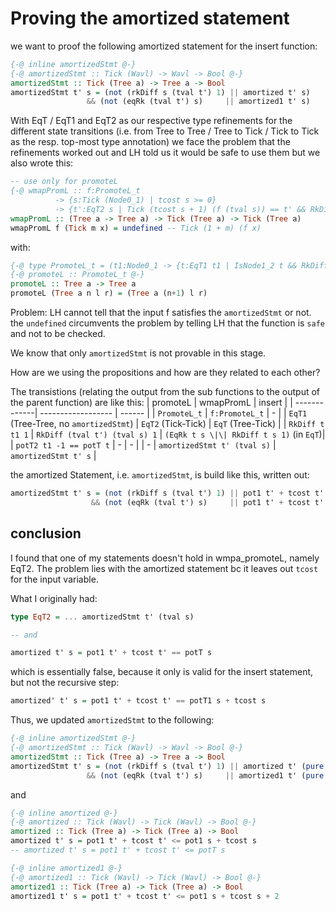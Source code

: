 # Proving the amortized statement

we want to proof the following amortized statement for the insert function: 
```haskell
{-@ inline amortizedStmt @-}
{-@ amortizedStmt :: Tick (Wavl) -> Wavl -> Bool @-}
amortizedStmt :: Tick (Tree a) -> Tree a -> Bool
amortizedStmt t' s = (not (rkDiff s (tval t') 1) || amortized t' s)
                 && (not (eqRk (tval t') s)     || amortized1 t' s)
```

With EqT / EqT1 and EqT2 as our respective type refinements for the different state transitions (i.e. from Tree to Tree / Tree to Tick / Tick to Tick as the resp. top-most type annotation) we face the problem that the refinements worked out and LH told us it would be safe to use them but we also wrote this: 
```haskell
-- use only for promoteL
{-@ wmapPromL :: f:PromoteL_t
          -> {s:Tick (Node0_1) | tcost s >= 0} 
          -> {t':EqT2 s | Tick (tcost s + 1) (f (tval s)) == t' && RkDiff (tval t') (tval s) 1} @-}
wmapPromL :: (Tree a -> Tree a) -> Tick (Tree a) -> Tick (Tree a)
wmapPromL f (Tick m x) = undefined -- Tick (1 + m) (f x) 
```

with: 

```haskell
{-@ type PromoteL_t = (t1:Node0_1 -> {t:EqT1 t1 | IsNode1_2 t && RkDiff t t1 1 && potT2 t1 -1 == potT t} ) @-}
{-@ promoteL :: PromoteL_t @-}
promoteL :: Tree a -> Tree a
promoteL (Tree a n l r) = (Tree a (n+1) l r)
```

Problem: LH cannot tell that the input f satisfies the `amortizedStmt` or not. the `undefined` circumvents the problem by telling LH that the function is `safe` and not to be checked. 

We know that only `amortizedStmt` is not provable in this stage. 

How are we using the propositions and how are they related to each other? 

The transistions (relating the output from the sub functions to the output of the parent function) are like this: 
| promoteL     | wmapPromL          | insert |
| -------------| ------------------ | ------ |
| `PromoteL_t` | `f:PromoteL_t`     |   -    |
| `EqT1` (Tree-Tree, no `amortizedStmt`) | `EqT2` (Tick-Tick) | `EqT` (Tree-Tick) |
| `RkDiff t t1 1` | `RkDiff (tval t') (tval s) 1` | `(EqRk t s \|\| RkDiff t s 1)` (in `EqT`)|
| `potT2 t1 -1 == potT t` | - | - |
| - | `amortizedStmt t' (tval s)` | `amortizedStmt t' s` |

the amortized Statement, i.e. `amortizedStmt`, is build like this, written out: 
```haskell
amortizedStmt t' s = (not (rkDiff s (tval t') 1) || pot1 t' + tcost t' == potT s)
                  && (not (eqRk (tval t') s)     || pot1 t' + tcost t' <= potT s + 2)

```

## conclusion
I found that one of my statements doesn't hold in wmpa_promoteL, namely EqT2. The problem lies with the amortized statement bc it leaves out `tcost` for the input variable.

What I originally had: 
```haskell
type EqT2 = ... amortizedStmt t' (tval s)

-- and

amortized t' s = pot1 t' + tcost t' == potT s
```

which is essentially false, because it only is valid for the insert statement, but not the recursive step:
```haskell
amortized' t' s = pot1 t' + tcost t' == potT1 s + tcost s
```

Thus, we updated `amortizedStmt` to the following: 
```haskell
{-@ inline amortizedStmt @-}
{-@ amortizedStmt :: Tick (Wavl) -> Wavl -> Bool @-}
amortizedStmt :: Tick (Tree a) -> Tree a -> Bool
amortizedStmt t' s = (not (rkDiff s (tval t') 1) || amortized t' (pure s))
                 && (not (eqRk (tval t') s)     || amortized1 t' (pure s))
```

and

```haskell
{-@ inline amortized @-}
{-@ amortized :: Tick (Wavl) -> Tick (Wavl) -> Bool @-}
amortized :: Tick (Tree a) -> Tick (Tree a) -> Bool
amortized t' s = pot1 t' + tcost t' <= pot1 s + tcost s
-- amortized t' s = pot1 t' + tcost t' <= potT s

{-@ inline amortized1 @-}
{-@ amortized1 :: Tick (Wavl) -> Tick (Wavl) -> Bool @-}
amortized1 :: Tick (Tree a) -> Tick (Tree a) -> Bool
amortized1 t' s = pot1 t' + tcost t' <= pot1 s + tcost s + 2
```


